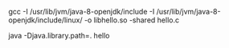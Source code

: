 
gcc -I /usr/lib/jvm/java-8-openjdk/include -I /usr/lib/jvm/java-8-openjdk/include/linux/ -o libhello.so -shared hello.c

java -Djava.library.path=. hello